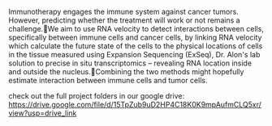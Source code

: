 Immunotherapy engages the immune system against cancer tumors. However, predicting whether the treatment will work or not remains a challenge.We aim to use RNA velocity to detect interactions between cells, specifically between immune cells and cancer cells, by linking RNA velocity which calculate the future state of the cells to the physical locations of cells in the tissue measured using Expansion Sequencing (ExSeq), Dr. Alon's lab solution to precise in situ transcriptomics – revealing RNA location inside and outside the nucleus.Combining the two methods might hopefully estimate interaction between immune cells and tumor cells.

check out the full project folders in our google drive:
https://drive.google.com/file/d/15TpZub9uD2HP4C18K0K9mpAufmCLQ5xr/view?usp=drive_link
